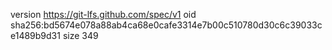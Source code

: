 version https://git-lfs.github.com/spec/v1
oid sha256:bd5674e078a88ab4ca68e0cafe3314e7b00c510780d30c6c39033ce1489b9d31
size 349

